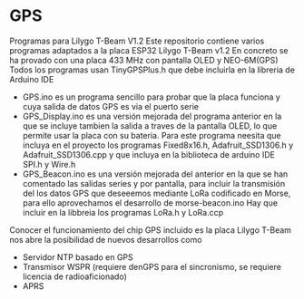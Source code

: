 # GPS
Programas para Lilygo T-Beam V1.2
Este repositorio contiene varios programas adaptados a la placa ESP32 Lilygo T-Beam v1.2
En concreto se ha provado con una placa 433 MHz con pantalla OLED y NEO-6M(GPS)
Todos los programas usan TinyGPSPlus.h que debe incluirla en la libreria de Arduino IDE
- GPS.ino es un programa sencillo para probar que la placa funciona y cuya salida de datos GPS es via el puerto serie
- GPS_Display.ino es una versión mejorada del programa anterior en la que se incluye tambien la salida a traves de la pantalla OLED, lo que permite usar la placa con su bateria. Para este programa neesita que incluya en el proyecto los programas Fixed8x16.h, Adafruit_SSD1306.h y Adafruit_SSD1306.cpp y que incluya en la biblioteca de arduino IDE SPI.h y Wire.h
- GPS_Beacon.ino es una versión mejorada del anterior en la que se han comentado las salidas series y por pantalla, para incluir la transmisión del los datos GPS que deseeemos mediante LoRa codificado en Morse, para ello aprovechamos el desarrollo de morse-beacon.ino Hay que incluir en la libbreia los programas LoRa.h y LoRa.ccp

Conocer el funcionamiento del chip GPS incluido es la placa Lilygo T-Beam nos abre la posibilidad de nuevos desarrollos como
- Servidor NTP basado en GPS
- Transmisor WSPR (requiere denGPS para el sincronismo, se requiere licencia de radioaficionado)
- APRS
